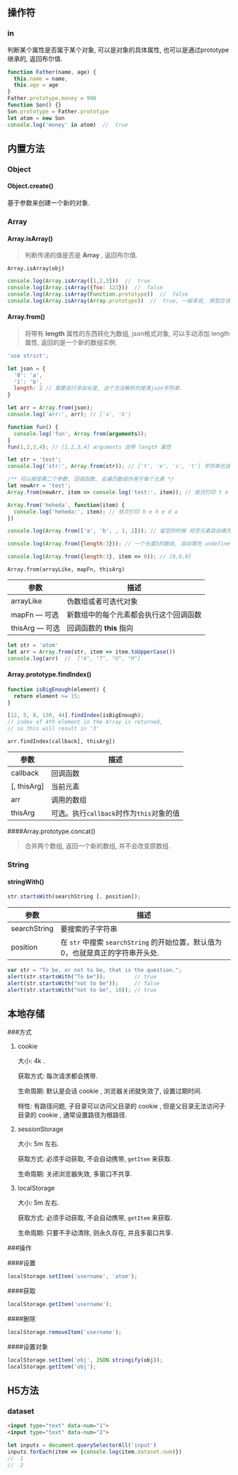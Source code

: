 ## 操作符

### in

判断某个属性是否属于某个对象, 可以是对象的具体属性, 也可以是通过prototype继承的, 返回布尔值.

```javascript
function Father(name, age) {
  this.name = name,
  this.age = age
}
Father.prototype.money = 998
function Son() {}
Son.prototype = Father.prototype
let atom = new Son
console.log('money' in atom)  //  true
```

## 内置方法

### Object

#### Object.create()

基于参数来创建一个新的对象.

### Array

#### Array.isArray()

> 判断传递的值是否是 **Array** , 返回布尔值.

`Array.isArray(obj)`

```javascript
console.log(Array.isArray([1,2,3]))  //  true
console.log(Array.isArray({foo: 123}))  //  false
console.log(Array.isArray(Function.prototype))  //  false
console.log(Array.isArray(Array.prototype))  //  true, 一般来说, 原型应该是一个对象, 但是数组的原型是一个特例, 它是一个数组
```

#### Array.from()

> 将带有 **length** 属性的东西转化为数组, json格式对象, 可以手动添加 length属性, 返回的是一个新的数组实例.

```javascript
'use strict';

let json = {
  '0': 'a',
  '1': 'b',
  length: 2 // 需要自行添加长度, 这个方法解析的是类json字符串.
}

let arr = Array.from(json);
console.log('arr:', arr); // ['a', 'b']

function fun() {
  console.log('fun', Array.from(arguments));
}
fun(1,2,3,4); // [1,2,3,4] arguments 自带 length 属性

let str = 'test';
console.log('str:', Array.from(str)); // ['t', 'e', 's', 't'] 字符串也自带 length 属性

/** 可以接受第二个参数, 回调函数, 会遍历数组作用于每个元素 */
let newArr = 'test';
Array.from(newArr, item => console.log('test:', item)); // 依次打印 t e s t

Array.from('heheda', function(item) {
  console.log('heheda:', item); // 依次打印 h e h e d a
})

console.log(Array.from(['a', 'b', , 1, 2])); // 留空的时候 将空元素自动填充 undefined

console.log(Array.from({length:3})); // 一个长度3的数组, 自动填充 undefined

console.log(Array.from({length:3}, item => 0)); // [0,0,0]
```

`Array.from(arrayLike, mapFn, thisArg)`

| 参数           | 描述                  |
| ------------ | ------------------- |
| arrayLike    | 伪数组或者可迭代对象          |
| mapFn — 可选   | 新数组中的每个元素都会执行这个回调函数 |
| thisArg — 可选 | 回调函数的 **this** 指向   |

```javascript
let str = 'atom'
let arr = Array.from(str, item => item.toUpperCase())
console.log(arr)  //  ["A", "T", "O", "M"]
```

#### Array.prototype.findIndex()

```javascript
function isBigEnough(element) {
  return element >= 15;
}

[12, 5, 8, 130, 44].findIndex(isBigEnough); 
// index of 4th element in the Array is returned,
// so this will result in '3'
```

`arr.findIndex(callback[, thisArg])`

| 参数          | 描述                           |
| ----------- | ---------------------------- |
| callback    | 回调函数                         |
| [, thisArg] | 当前元素                         |
| arr         | 调用的数组                        |
| thisArg     | 可选。执行`callback`时作为`this`对象的值 |

####Array.prototype.concat()

> 合并两个数组, 返回一个新的数组, 并不会改变原数组.



### String

#### stringWith()

```javascript
str.startsWith(searchString [, position]);
```

| 参数           | 描述                                       |
| ------------ | ---------------------------------------- |
| searchString | 要搜索的子字符串                                 |
| position     | 在 `str` 中搜索 `searchString` 的开始位置，默认值为 0，也就是真正的字符串开头处. |

```javascript
var str = "To be, or not to be, that is the question.";
alert(str.startsWith("To be"));         // true
alert(str.startsWith("not to be"));     // false
alert(str.startsWith("not to be", 10)); // true
```

## 本地存储

###方式

1. cookie

   大小: 4k .

   获取方式: 每次请求都会携带.

   生命周期: 默认是会话 cookie , 浏览器关闭就失效了, 设置过期时间.

   特性: 有路径问题, 子目录可以访问父目录的 cookie , 但是父目录无法访问子目录的 cookie , 通常设置路径为根路径.

2. sessionStorage

   大小: 5m 左右.

   获取方式: 必须手动获取, 不会自动携带, `getItem` 来获取.

   生命周期: 关闭浏览器失效, 多窗口不共享.

3. localStorage

   大小: 5m 左右.

   获取方式: 必须手动获取, 不会自动携带, `getItem` 来获取.

   生命周期: 只要不手动清除, 则永久存在, 并且多窗口共享.

###操作

####设置

```javascript
localStorage.setItem('username', 'atom');
```

####获取

```javascript
localStorage.getItem('username');
```

####删除

```javascript
localStorage.removeItem('username');
```

####设置对象

```javascript
localStorage.setItem('obj', JSON.stringify(obj));
localStorage.getItem('obj');
```

## H5方法

### dataset

```html
<input type="text" data-num="1">
<input type="text" data-num="2">
```

```javascript
let inputs = document.querySelectorAll('input')
inputs.forEach(item => {console.log(item.dataset.num)})
//  1
//  2
```

